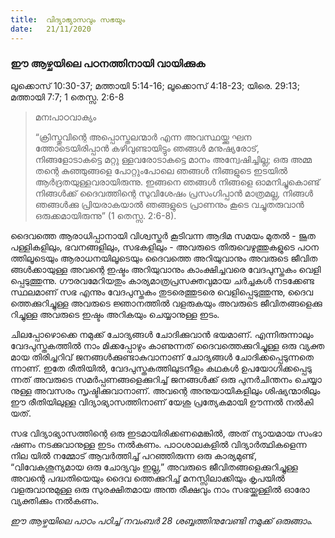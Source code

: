 ```yaml
---
title:  വിദ്യാഭ്യാസവും സഭയും
date:   21/11/2020
---
```


### ഈ ആഴ്ചയിലെ പഠനത്തിനായി വായിക്കുക
ലൂക്കൊസ് 10:30-37; മത്തായി 5:14-16; ലൂക്കൊസ് 4:18-23; യിരെ. 29:13; മത്തായി 7:7; 1 തെസ്സ. 2:6-8

> <p>മനഃപാഠവാക്യം</p>
> “ക്രിസ്തുവിന്റെ അപ്പൊസ്തലന്മാർ എന്ന അവസ്ഥയ്ക്കു ഘന ത്തോടെയിരിപ്പാൻ കഴിവുണ്ടായിട്ടും ഞങ്ങൾ മനുഷ്യരോട്, നിങ്ങളോടാകട്ടെ മറ്റു ള്ളവരോടാകട്ടെ മാനം അന്വേഷിച്ചില്ല; ഒരു അമ്മ തന്റെ കുഞ്ഞുങ്ങളെ പോറ്റുംപോലെ ഞങ്ങൾ നിങ്ങളുടെ ഇടയിൽ ആർദ്രതയുള്ളവരായിരുന്നു. ഇങ്ങനെ ഞങ്ങൾ നിങ്ങളെ ഓമനിച്ചുകൊണ്ട് നിങ്ങൾക്ക് ദൈവത്തിന്റെ സുവിശേഷം പ്രസംഗിപ്പാൻ മാത്രമല്ല, നിങ്ങൾ ഞങ്ങൾക്കു പ്രിയരാകയാൽ ഞങ്ങളുടെ പ്രാണനും കൂടെ വച്ചുതരുവാൻ ഒരുക്കമായിരുന്നു” (1 തെസ്സ. 2:6-8).

ദൈവത്തെ ആരാധിപ്പാനായി വിശ്വസ്തർ കൂടിവന്ന ആദിമ സമയം മുതൽ - ജൂത പള്ളികളിലും, ഭവനങ്ങളിലും, സഭകളിലും - അവരുടെ തിരുവെഴുത്തുകളുടെ പഠന ത്തിലൂടെയും ആരാധനയിലൂടെയും ദൈവത്തെ അറിയുവാനും അവരുടെ ജീവിത ങ്ങൾക്കായുള്ള അവന്റെ ഇഷ്ടം അറിയുവാനും കാംക്ഷിച്ചവരെ വേദപുസ്തകം വെളി പ്പെടുത്തുന്നു. ഗൗരവമേറിയതും കാര്യമാത്രപ്രസക്തവുമായ ചർച്ചകൾ നടക്കേണ്ട സ്ഥലമാണ് സഭ എന്നും വേദപുസ്തകം തുടരെത്തുടരെ വെളിപ്പെടുത്തുന്നു, ദൈവ ത്തെക്കുറിച്ചുള്ള അവരുടെ ജ്ഞാനത്തിൽ വളരുകയും അവരുടെ ജീവിതങ്ങളെക്കു റിച്ചുള്ള അവരുടെ ഇഷ്ടം അറികയും ചെയ്യാനുള്ള ഇടം.

ചിലപ്പോഴൊക്കെ നമുക്ക് ചോദ്യങ്ങൾ ചോദിക്കുവാൻ ഭയമാണ്. എന്നിരുന്നാലും വേദപുസ്തകത്തിൽ നാം മിക്കപ്പോഴും കാണുന്നത് ദൈവത്തെക്കുറിച്ചുള്ള ഒരു വ്യക്ത മായ തിരിച്ചറിവ് ജനങ്ങൾക്കുണ്ടാകുവാനാണ് ചോദ്യങ്ങൾ ചോദിക്കപ്പെടുന്നതെ ന്നാണ്. ഇതേ രീതിയിൽ, വേദപുസ്തകത്തിലുടനീളം കഥകൾ ഉപയോഗിക്കപ്പെടു ന്നത് അവരുടെ സമർപ്പണങ്ങളെക്കുറിച്ച് ജനങ്ങൾക്ക് ഒരു പുനർചിന്തനം ചെയ്യാ നുള്ള അവസരം സൃഷ്ടിക്കുവാനാണ്. അവന്റെ അനുയായികളിലും ശിഷ്യന്മാരിലും ഈ രീതിയിലുള്ള വിദ്യാഭ്യാസത്തിനാണ് യേശു പ്രത്യേകമായി ഊന്നൽ നൽകി യത്.

സഭ വിദ്യാഭ്യാസത്തിന്റെ ഒരു ഇടമായിരിക്കണമെങ്കിൽ, അത് ന്യായമായ സംഭാ ഷണം നടക്കുവാനുള്ള ഇടം നൽകണം. പാഠശാലകളിൽ വിദ്യാർത്ഥികളെന്ന നില യിൽ നമ്മോട് ആവർത്തിച്ച് പറഞ്ഞിരുന്ന ഒരു കാര്യമുണ്ട്, “വിവേകശൂന്യമായ ഒരു ചോദ്യവും ഇല്ല,” അവരുടെ ജീവിതങ്ങളെക്കുറിച്ചുള്ള അവന്റെ പദ്ധതിയെയും ദൈവ ത്തെക്കുറിച്ച് മനസ്സിലാക്കിയും കൃപയിൽ വളരുവാനുമുള്ള ഒരു സുരക്ഷിതമായ അന്ത രീക്ഷവും നാം സഭയ്ക്കുള്ളിൽ ഓരോ വ്യക്തിക്കും നൽകണം.

_ഈ ആഴ്ചയിലെ പാഠം പഠിച്ച് നവംബർ 28 ശബ്ബത്തിനുവേണ്ടി നമുക്ക് ഒരുങ്ങാം._